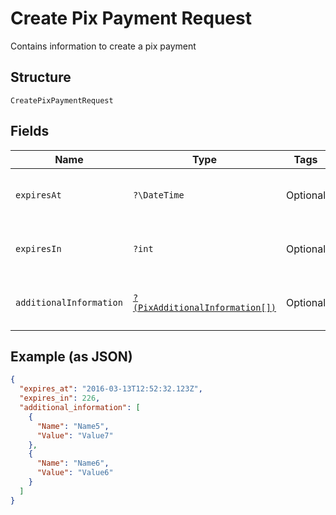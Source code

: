 
# Create Pix Payment Request

Contains information to create a pix payment

## Structure

`CreatePixPaymentRequest`

## Fields

| Name | Type | Tags | Description | Getter | Setter |
|  --- | --- | --- | --- | --- | --- |
| `expiresAt` | `?\DateTime` | Optional | Datetime when pix payment will expire | getExpiresAt(): ?\DateTime | setExpiresAt(?\DateTime expiresAt): void |
| `expiresIn` | `?int` | Optional | Seconds until pix payment expires | getExpiresIn(): ?int | setExpiresIn(?int expiresIn): void |
| `additionalInformation` | [`?(PixAdditionalInformation[])`](../../doc/models/pix-additional-information.md) | Optional | Pix additional information | getAdditionalInformation(): ?array | setAdditionalInformation(?array additionalInformation): void |

## Example (as JSON)

```json
{
  "expires_at": "2016-03-13T12:52:32.123Z",
  "expires_in": 226,
  "additional_information": [
    {
      "Name": "Name5",
      "Value": "Value7"
    },
    {
      "Name": "Name6",
      "Value": "Value6"
    }
  ]
}
```

